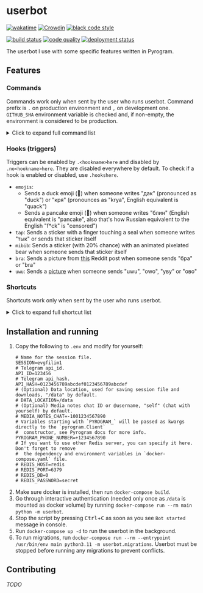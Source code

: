 # userbot

[![wakatime](https://wakatime.com/badge/github/evgfilim1/userbot.svg)](https://wakatime.com/badge/github/evgfilim1/userbot)
[![Crowdin](https://badges.crowdin.net/evgfilim1-userbot/localized.svg)](https://crowdin.com/project/evgfilim1-userbot)
[![black code style](https://img.shields.io/badge/code%20style-black-000000.svg)](https://github.com/psf/black)

[![build status](https://github.com/evgfilim1/userbot/actions/workflows/build.yaml/badge.svg)](https://github.com/evgfilim1/userbot/actions/workflows/build.yaml)
[![code quality](https://github.com/evgfilim1/userbot/actions/workflows/lint.yaml/badge.svg)](https://github.com/evgfilim1/userbot/actions/workflows/lint.yaml)
[![deployment status](https://github.com/evgfilim1/userbot/actions/workflows/deploy.yaml/badge.svg)](https://github.com/evgfilim1/userbot/actions/workflows/deploy.yaml)

The userbot I use with some specific features written in Pyrogram.

## Features

### Commands

Commands work only when sent by the user who runs userbot. Command prefix is `.`
on production environment and `,` on development one. `GITHUB_SHA` environment variable is checked
and, if non-empty, the environment is considered to be production.

<details>
<summary>Click to expand full command list</summary>

```
List of userbot commands available:

About:
• about — Shows information about this userbot
• help [command] — Sends help for all commands or for a specific one

Chat administration:
• chatban <reply 'reply'|id> [timespec] [reason...] — Bans a user in a chat
• chatunban <id> — Unbans a user in a chat
• no_react2ban|noreact2ban <reply> — Stops react2ban on the message
• promote <admin-title> — Promotes a user to an admin without any rights but with title
• react2ban — Bans a user whoever reacted to the message

Chat info:
• rndinfo ['photo'|'title'] — Sets random chat photo and/or title
• rndmsg — Sends a random message from the chat

Colors:
• color <color-spec> — Sends a specified color sample
• usercolor <reply|id> — Sends a color sample of user's color as shown in clients

Content converters:
• toaudio [reply] — Extracts audio from video
• togif [reply] — Converts a video to a mpeg4 gif
• tosticker [reply] ['png'|'webp'] — Converts a photo to a sticker-ready png or webp

Dice:
• roll|dice <dice-spec> — Rolls dice according to d20.roll syntax

Download:
• download|dl [reply] [filename] — Downloads a file or files

Hooks:
• hooklist|hook_list — List all available hooks
• hookshere|hooks_here — List enabled hooks in the chat

Language:
• lang [language-code] — Get or change the language of the bot for the current chat

Messages:
• copyhere|cphere|cph <reply> — Copies replied message to current chat
• delete|delet|del <reply> — Deletes replied message for everyone
• dump [jq-query] — Dumps entire message or its attribute specified with jq syntax
• userfirstmsg [reply] — Replies to user's very first message in the chat

Notes:
• get|note|n <name> — Sends saved note
• note_del|ndel <name> — Deletes saved note
• notes|ns — Shows all saved notes
• save|note_add|nadd <reply> <name> — Saves replied message as note for later use

Reactions:
• r <reply> [emoji] — Reacts to a message with a specified emoji or removes any reaction
• rr <reply> — Reacts to a message with a random available emoji
• rs <reply> — Gets message reactions with users who reacted to it

Reminders:
• remind [reply] <time> [message...] — Sets a reminder in the chat
• remindme [reply] <time> [message...] — Sets a reminder for myself
• sremind [reply] <time> [message...] — Sets a silent reminder in the chat (no confirmation about scheduled message)
• sremindme [reply] <time> [message...] — Sets a silent reminder for myself (no confirmation about scheduled message)

Stickers:
• longcat — Sends random longcat
• rnds <pack-shortlink|pack-alias|emoji> — Sends random sticker from specified pack or one matching specified emoji

Text converters:
• caps <reply> — Toggles capslock on the message
• s <reply> <find-re>/<replace-re>/[flags] — sed-like replacement
• tr <reply> ['en'|'ru'] — Swaps keyboard layout from en to ru or vice versa

Tools:
• cal [month] [year] — Sends a calendar for a specified month and year
• calc|eval <python-expr> — Evaluates Python expression
• exec <python-expr> — Executes Python expression
• id <reply> — Sends replied user's ID as link
```

</details>

### Hooks (triggers)

Triggers can be enabled by `.<hookname>here` and disabled by `.no<hookname>here`. They are disabled
everywhere by default. To check if a hook is enabled or disabled, use `.hookshere`.

- `emojis`:
  - Sends a duck emoji (🦆) when someone writes "дак" (pronounced as "duck") or "кря"
    (pronounces as "krya", English equivalent is "quack")
  - Sends a pancake emoji (🥞) when someone writes "блин" (English equivalent is "pancake", also
    that's how Russian equivalent to the English "f*ck" is "censored")
- `tap`: Sends a sticker with a finger touching a seal when someone writes "тык" or sends that
  sticker itself
- `mibib`: Sends a sticker (with 20% chance) with an animated pixelated bear when someone sends that
  sticker itself
- `bra`: Sends a picture from [this](https://www.reddit.com/r/anime_irl/comments/u4zxol/anime_irl/)
  Reddit post when someone sends "бра" or "bra"
- `uwu`: Sends a [picture](https://imgur.com/a/bDzntL5) when someone sends "uwu", "owo", "уву"
  or "ово"

### Shortcuts

Shortcuts work only when sent by the user who runs userbot.

<details>
<summary>Click to expand full shortcut list</summary>

- `yt:<id>` — Sends a YouTube video with the specified ID
- `@:<id>` — Mentions a user with the specified ID
  - `@:<id>:<name>@` — Mentions a user with the specified ID with a custom name
- `github:<username>` or `gh:<username>` — Sends a GitHub link to the specified user's profile
  - `github:<username>/<repo>` — ... to the specified repo, `<repo>` can be "`@`" which means "same
    as `<username>`"
  - `github:<username>/<repo>:/<path>` — ... to the specified path on the default branch
  - `github:<username>/<repo>:/<path>#<line1>` — ... to the specified line in file
  - `github:<username>/<repo>:/<path>#<line1>-<line2>` — ... to the specified lines in file
  - `github:<username>/<repo>@<branch-or-commit>` — ... to the specified branch or commit of the repo
  - `github:<username>/<repo>@<branch-or-commit>:/<path>` — ... to the specified path on the branch or commit
  - `github:<username>/<repo>@<branch-or-commit>:/<path>#<line1>` — ... to the specified line in file
  - `github:<username>/<repo>@<branch-or-commit>:/<path>#<line1>-<line2>` — ... to the specified lines in file
  - `github:<username>/<repo>#<issue-or-pr>` — ... to the specified issue or pull request
- `:uwu:` — Sends a `🥺👉👈` emoji
  - `:uwu<number>:` — Sends a `👉👈` emoji with the specified number of finger pairs
- `google://<query>/` — Sends a link to a Google search for the specified query
- `:shrug:` — Sends a shrug kaomoji `¯\_(ツ)_/¯`
- `n://<key>/` — Sends a saved note with the specified key
- `xkcd:<number>` — Sends a link to XKCD comic with the specified number
- `pypi://<package>/` or `pip://<package>/` — Sends a link to PyPI page of the specified package
- `tg:<username>/<message-id>` or `tg:<username>#<message-id>` — Sends a link to the specified
  message in the specified chat

</details>

## Installation and running

1. Copy the following to `.env` and modify for yourself:
    ```
    # Name for the session file.
    SESSION=evgfilim1
    # Telegram api_id.
    API_ID=123456
    # Telegram api_hash.
    API_HASH=0123456789abcdef0123456789abcdef
    # (Optional) Data location, used for saving session file and downloads, "/data" by default.
    # DATA_LOCATION=/data
    # (Optional) Media notes chat ID or @username, "self" (chat with yourself) by default.
    # MEDIA_NOTES_CHAT=-1001234567890
    # Variables starting with `PYROGRAM_` will be passed as kwargs directly to the `pyrogram.Client`
    #  constructor, see Pyrogram docs for more info.
    PYROGRAM_PHONE_NUMBER=+1234567890
    # If you want to use other Redis server, you can specify it here. Don't forget to remove
    #  the dependency and environment variables in `docker-compose.yaml` file.
    # REDIS_HOST=redis
    # REDIS_PORT=6379
    # REDIS_DB=0
    # REDIS_PASSWORD=secret
    ```
2. Make sure docker is installed, then run `docker-compose build`.
3. Go through interactive authentication (needed only once as `/data` is mounted as docker volume)
  by running `docker-compose run --rm main python -m userbot`.
4. Stop the script by pressing <kbd>Ctrl</kbd>+<kbd>C</kbd> as soon as you see `Bot started` message
  in console.
5. Run `docker-compose up -d` to run the userbot in the background.
6. To run migrations, run
   `docker-compose run --rm --entrypoint /usr/bin/env main python3.11 -m userbot.migrations`.
   Userbot must be stopped before running any migrations to prevent conflicts.

## Contributing

_TODO_
